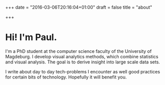 +++
date = "2016-03-06T20:16:04+01:00"
draft = false
title = "about"

+++

# Hi! I'm Paul.

I'm a PhD student at the computer science faculty of the University of Magdeburg. I develop visual analytics methods, which combine statistics and visual analysis. The goal is to derive insight into large scale data sets.

I write about day to day tech-problems I encounter as well good practices for certain bits of technology. Hopefully it will benefit you.